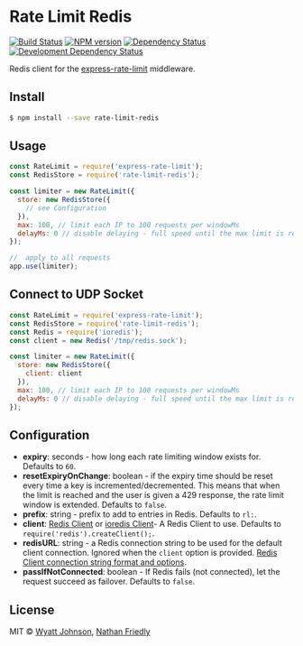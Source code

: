 # Rate Limit Redis

[![Build Status](https://secure.travis-ci.org/wyattjoh/rate-limit-redis.png?branch=master)](http://travis-ci.org/wyattjoh/rate-limit-redis)
[![NPM version](http://badge.fury.io/js/rate-limit-redis.png)](https://npmjs.org/package/rate-limit-redis "View this project on NPM")
[![Dependency Status](https://david-dm.org/wyattjoh/rate-limit-redis.png?theme=shields.io)](https://david-dm.org/wyattjoh/rate-limit-redis)
[![Development Dependency Status](https://david-dm.org/wyattjoh/rate-limit-redis/dev-status.png?theme=shields.io)](https://david-dm.org/wyattjoh/rate-limit-redis#info=devDependencies)

Redis client for the [express-rate-limit](https://github.com/nfriedly/express-rate-limit) middleware.

## Install

```sh
$ npm install --save rate-limit-redis
```

## Usage

```js
const RateLimit = require('express-rate-limit');
const RedisStore = require('rate-limit-redis');

const limiter = new RateLimit({
  store: new RedisStore({
    // see Configuration
  }),
  max: 100, // limit each IP to 100 requests per windowMs
  delayMs: 0 // disable delaying - full speed until the max limit is reached
});

//  apply to all requests
app.use(limiter);
```

## Connect to UDP Socket

```js
const RateLimit = require('express-rate-limit');
const RedisStore = require('rate-limit-redis');
const Redis = require('ioredis');
const client = new Redis('/tmp/redis.sock');

const limiter = new RateLimit({
  store: new RedisStore({
    client: client
  }),
  max: 100, // limit each IP to 100 requests per windowMs
  delayMs: 0 // disable delaying - full speed until the max limit is reached
});
```

## Configuration

- **expiry**: seconds - how long each rate limiting window exists for. Defaults to `60`.
- **resetExpiryOnChange**: boolean - if the expiry time should be reset every time a key is incremented/decremented. This means that when the limit is reached and the user is given a 429 response, the rate limit window is extended. Defaults to `false`.
- **prefix**: string - prefix to add to entries in Redis. Defaults to `rl:`.
- **client**: [Redis Client](https://github.com/NodeRedis/node_redis) or [ioredis Client](https://github.com/luin/ioredis)- A Redis Client to use. Defaults to `require('redis').createClient();`.
- **redisURL**: string - a Redis connection string to be used for the default client connection. Ignored when the `client` option is provided. [Redis Client connection string format and options](https://github.com/NodeRedis/node_redis#rediscreateclient).
- **passIfNotConnected**: boolean - If Redis fails (not connected), let the request succeed as failover. Defaults to `false`.

## License

MIT © [Wyatt Johnson](https://wyattjoh.ca/), [Nathan Friedly](http://nfriedly.com/)
